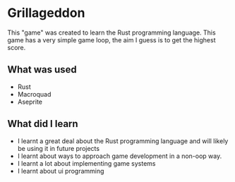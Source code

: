 # Grillageddon

This "game" was created to learn the Rust programming language. This game has a very simple game loop, the aim I guess is to get the highest score.

## What was used
* Rust
* Macroquad
* Aseprite

## What did I learn
* I learnt a great deal about the Rust programming language and will likely be using it in future projects
* I learnt about ways to approach game development in a non-oop way.
* I learnt a lot about implementing game systems
* I learnt about ui programming
